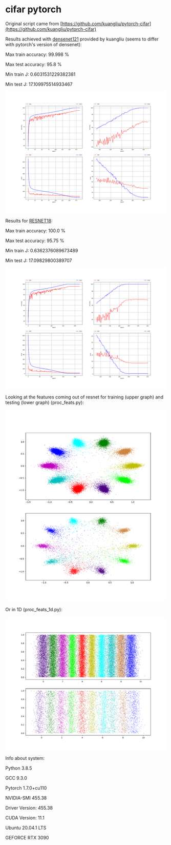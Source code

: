 # cifar pytorch

Original script came from [https://github.com/kuangliu/pytorch-cifar](https://github.com/kuangliu/pytorch-cifar)

Results achieved with [densenet121](https://arxiv.org/abs/1608.06993) provided by kuangliu (seems to differ with pytorch's version of densenet):

Max train accuracy: 99.998 %

Max test accuracy: 95.8 %

Min train J: 0.6031531229382381

Min test J: 17.109975514933467

![DenseNet121 results](./results/DenseNet121.png)

Results for [RESNET18](https://arxiv.org/pdf/1512.03385.pdf):

Max train accuracy: 100.0 %

Max test accuracy: 95.75 %

Min train J: 0.6362376089673489

Min test J: 17.09829800389707

![RESNET18 results](./results/RESNET18.png)

Looking at the features coming out of resnet for training (upper graph) and testing (lower graph) (proc_feats.py):

![clustered features](./results/features_resnet.png)

Or in 1D (proc_feats_1d.py):

![clustered features](./results/features_resnet_1d.png)

Info about system:

Python 3.8.5

GCC 9.3.0

Pytorch 1.7.0+cu110

NVIDIA-SMI 455.38       

Driver Version: 455.38       

CUDA Version: 11.1       

Ubuntu 20.04.1 LTS

GEFORCE RTX 3090
